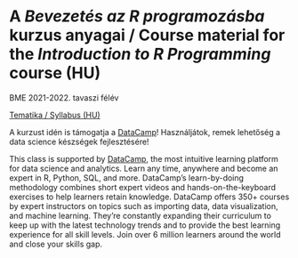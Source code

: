 # A *Bevezetés az R programozásba* kurzus anyagai / Course material for the *Introduction to R Programming* course (HU) 

BME 2021-2022. tavaszi félév

[Tematika / Syllabus (HU)](https://docs.google.com/document/d/1zeECbntXZ6_5nr9hHKTEDkm_gqhakV2TBGl8Mx0Kp1A/edit?usp=sharing)

A kurzust idén is támogatja a [DataCamp](https://www.datacamp.com/)! Használjátok, remek lehetőség a data science készségek fejlesztésére!

This class is supported by [DataCamp](https://www.datacamp.com/), the most intuitive learning platform for data science and analytics. Learn any time, anywhere and become an expert in R, Python, SQL, and more. DataCamp’s learn-by-doing methodology combines short expert videos and hands-on-the-keyboard exercises to help learners retain knowledge. DataCamp offers 350+ courses by expert instructors on topics such as importing data, data visualization, and machine learning. They’re constantly expanding their curriculum to keep up with the latest technology trends and to provide the best learning experience for all skill levels. Join over 6 million learners around the world and close your skills gap.
